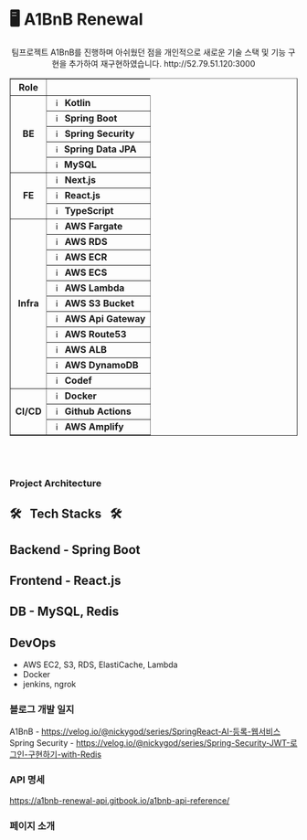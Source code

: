# 🖥 A1BnB Renewal
<div align="center">
  팀프로젝트 A1BnB를 진행하며 아쉬웠던 점을 개인적으로 새로운 기술 스택 및 기능 구현을 추가하여 재구현하였습니다.
  http://52.79.51.120:3000
</div>

<div align="center">
  <!-- M/L Stack -->
<table border=""4>
  <th align="center">Role</th>

  <!-- Backend Stack -->
  <tr>
    <td rowspan="5" align="center"><b>BE</td>
    <td><img src="https://upload.wikimedia.org/wikipedia/commons/thumb/0/06/Kotlin_Icon.svg/2048px-Kotlin_Icon.svg.png" width="15px" alt="_icon" />&nbsp;&nbsp;<b>Kotlin</td>
  </tr>
  <tr>
    <td><img src="https://user-images.githubusercontent.com/112257466/209075280-78be8487-7d6a-485c-92a8-d6677f0caab9.png" width="15px" alt="_icon" />&nbsp;&nbsp;<b>Spring Boot</td>
    <tr>
	<td><img src="https://user-images.githubusercontent.com/112257466/209075280-78be8487-7d6a-485c-92a8-d6677f0caab9.png" width="15px" alt="_icon" />&nbsp;&nbsp;<b>Spring Security</td>
    <tr>
    <td><img src="https://user-images.githubusercontent.com/112257466/209076523-777fe02a-455f-48a0-a4b1-aeb9fff17b10.png" width="14px" alt="_icon" />&nbsp;&nbsp;<b>Spring Data JPA</td>
	</tr>
	<td><img src="https://user-images.githubusercontent.com/112257466/209078356-d9120e3d-9498-4ee4-a38d-139a263910f4.png" width="14px" alt="_icon" />&nbsp;&nbsp;<b>MySQL</td>
  </tr>
  <tr>
    <td rowspan="3" align="center"><b>FE</td>
    <td><img src="https://static-00.iconduck.com/assets.00/nextjs-icon-512x512-y563b8iq.png" width="15px" alt="_icon" />&nbsp;&nbsp;<b>Next.js</td>
  </tr>
  <tr>
    <td><img src="https://upload.wikimedia.org/wikipedia/commons/thumb/a/a7/React-icon.svg/2300px-React-icon.svg.png" width="15px" alt="_icon" />&nbsp;&nbsp;<b>React.js</td>
    <tr>
	<td><img src="https://i.namu.wiki/i/6BCaly_IHOsGCno5SofR4NCvQZQp7JzBSaPrRXivLldaA-Rbuceh1oDMN6LfUuZiScaR2eBK7-sGgB-xae_YWA.webp" width="15px" alt="_icon" />&nbsp;&nbsp;<b>TypeScript</td>
  <tr>
    <td rowspan="11" align="center"><b>Infra</td>
    <td><img src="https://miro.medium.com/v2/resize:fit:393/1*BCgeXMygZAH_xXzKG8vvQQ.png" width="15px" alt="_icon" />&nbsp;&nbsp;<b>AWS Fargate</td>
  </tr>
  <tr>
    <td><img src="https://seeklogo.com/images/A/aws-rds-relational-database-service-logo-99EA3E8EA4-seeklogo.com.png" width="15px" alt="_icon" />&nbsp;&nbsp;<b>AWS RDS</td>
  </tr>
  <tr>
    <td><img src="https://github.com/goormthon-Univ/2024_BEOTKKOTTHON_TEAM_4_BE/assets/112257466/8ec2b890-b9de-4542-93cf-91890e0ebd54" width="15px" alt="_icon" />&nbsp;&nbsp;<b>AWS ECR</td>
  </tr>
  <tr>
    <td><img src="https://iconape.com/wp-content/png_logo_vector/aws-vpc.png" width="15px" alt="_icon" />&nbsp;&nbsp;<b>AWS ECS</td>
  </tr>
  <tr>
    <td><img src="https://www.tsmean.com/assets/img/the-ultimate-aws-lambda-tutorial-for-nodejs/aws-lambda-logo.svg" width="15px" alt="_icon" />&nbsp;&nbsp;<b>AWS Lambda</td>
  </tr>
    <tr>
    <td><img src="https://upload.wikimedia.org/wikipedia/commons/thumb/b/bc/Amazon-S3-Logo.svg/1200px-Amazon-S3-Logo.svg.png" width="15px" alt="_icon" />&nbsp;&nbsp;<b>AWS S3 Bucket</td>
  </tr>
      <tr>
    <td><img src="https://iconape.com/wp-content/files/kz/370585/svg/aws-api-gateway-logo-icon-png-svg.png" width="15px" alt="_icon" />&nbsp;&nbsp;<b>AWS Api Gateway</td>
  </tr>
      <tr>
    <td><img src="https://static-00.iconduck.com/assets.00/aws-route53-icon-212x256-16an9num.png" width="15px" alt="_icon" />&nbsp;&nbsp;<b>AWS Route53</td>
  </tr>
  <tr>
    <td><img src="https://blog.kakaocdn.net/dn/cfeLQ6/btruMppfmAu/gda71oEszGAcPFxuwIjua0/img.png" width="15px" alt="_icon" />&nbsp;&nbsp;<b>AWS ALB</td>
  </tr>
  <tr>
    <td><img src="https://www.svgrepo.com/show/353450/aws-dynamodb.svg" width="15px" alt="_icon" />&nbsp;&nbsp;<b>AWS DynamoDB</td>
  </tr>
    <tr>
    <td><img src="https://hectodata.co.kr/assets/images/icon/codef_api_circle_logo.png" width="15px" alt="_icon" />&nbsp;&nbsp;<b>Codef</td>
  </tr>
  <tr>
  <td rowspan="3" align="center"><b>CI/CD</td>
      <td><img src="https://www.svgrepo.com/show/353659/docker-icon.svg" width="15px" alt="_icon" />&nbsp;&nbsp;<b>Docker</td>
  </tr>
  <tr>
      <td><img src="https://avatars.githubusercontent.com/u/44036562?s=280&v=4" width="15px" alt="_icon" />&nbsp;&nbsp;<b>Github Actions</td>
  </tr>
  <tr>
      <td><img src="https://encrypted-tbn0.gstatic.com/images?q=tbn:ANd9GcRHcGD9-6695ksV7JAout6j7FG9WNyjD0-YpQ&usqp=CAU" width="15px" alt="_icon" />&nbsp;&nbsp;<b>AWS Amplify</td>
  </tr>
</table>
</div>
<br/><br/>

### Project Architecture

## 🛠️&nbsp;&nbsp;&nbsp;Tech Stacks&nbsp;&nbsp;&nbsp;🛠️

## Backend - Spring Boot
## Frontend - React.js
## DB - MySQL, Redis

## DevOps
- AWS EC2, S3, RDS, ElastiCache, Lambda
- Docker
- jenkins, ngrok

### 블로그 개발 일지
A1BnB - https://velog.io/@nickygod/series/SpringReact-AI-등록-웹서비스
Spring Security - https://velog.io/@nickygod/series/Spring-Security-JWT-로그인-구현하기-with-Redis

### API 명세
https://a1bnb-renewal-api.gitbook.io/a1bnb-api-reference/

### 페이지 소개
